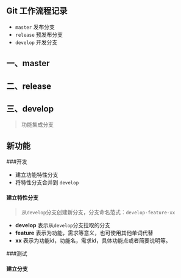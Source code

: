 ## Git 工作流程记录
* `master` 发布分支
* `release` 预发布分支
* `develop` 开发分支 

## 一、master
## 二、release
## 三、develop
> 功能集成分支
## 新功能
###开发
* 建立功能特性分支
* 将特性分支合并到 `develop`
#### 建立特性分支
> 从`develop`分支创建新分支，分支命名范式：`develop-feature-xx`
* **develop** 表示从`develop`分支拉取的分支
* **feature** 表示为功能，需求等意义，也可使用其他单词代替
* **xx** 表示为功能id，功能名，需求id，具体功能点或者简要说明等。

###测试
#### 建立分支

